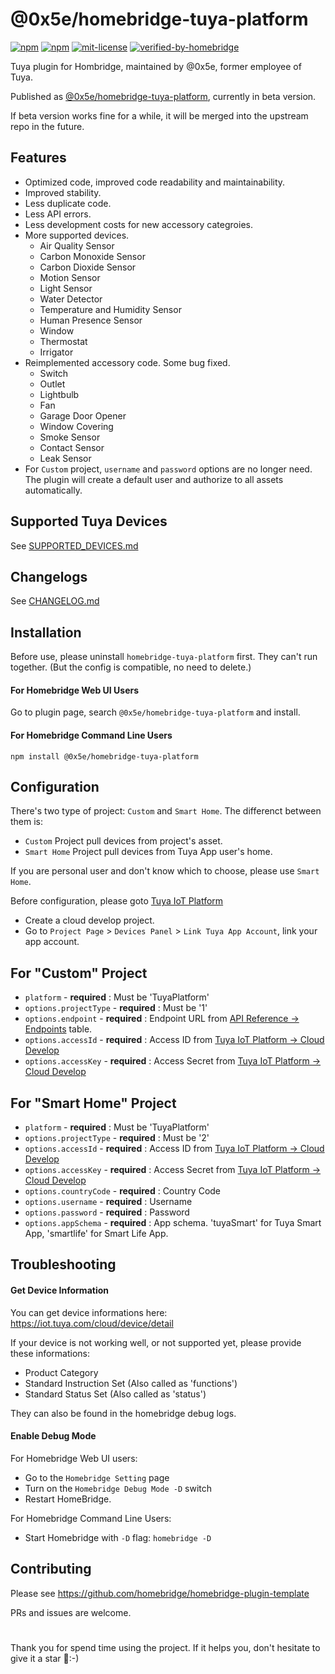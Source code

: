 # @0x5e/homebridge-tuya-platform

[![npm](https://badgen.net/npm/v/@0x5e/homebridge-tuya-platform)](https://npmjs.com/package/@0x5e/homebridge-tuya-platform)
[![npm](https://badgen.net/npm/dt/@0x5e/homebridge-tuya-platform)](https://npmjs.com/package/@0x5e/homebridge-tuya-platform)
[![mit-license](https://badgen.net/npm/license/@0x5e/homebridge-tuya-platform)](https://github.com/0x5e/homebridge-tuya-platform/blob/main/LICENSE)
[![verified-by-homebridge](https://badgen.net/badge/homebridge/verified/purple)](https://github.com/homebridge/homebridge/wiki/Verified-Plugins)

Tuya plugin for Hombridge, maintained by @0x5e, former employee of Tuya.

Published as [@0x5e/homebridge-tuya-platform](https://npmjs.com/package/@0x5e/homebridge-tuya-platform), currently in beta version.

If beta version works fine for a while, it will be merged into the upstream repo in the future.

## Features

- Optimized code, improved code readability and maintainability.
- Improved stability.
- Less duplicate code.
- Less API errors.
- Less development costs for new accessory categroies.
- More supported devices.
    - Air Quality Sensor
    - Carbon Monoxide Sensor
    - Carbon Dioxide Sensor
    - Motion Sensor
    - Light Sensor
    - Water Detector
    - Temperature and Humidity Sensor
    - Human Presence Sensor
    - Window
    - Thermostat
    - Irrigator
- Reimplemented accessory code. Some bug fixed.
    - Switch
    - Outlet
    - Lightbulb
    - Fan
    - Garage Door Opener
    - Window Covering
    - Smoke Sensor
    - Contact Sensor
    - Leak Sensor
- For `Custom` project, `username` and `password` options are no longer need. The plugin will create a default user and authorize to all assets automatically.


## Supported Tuya Devices
See [SUPPORTED_DEVICES.md](./SUPPORTED_DEVICES.md)


## Changelogs
See [CHANGELOG.md](./CHANGELOG.md)


## Installation
Before use, please uninstall `homebridge-tuya-platform` first. They can't run together. (But the config is compatible, no need to delete.)

#### For Homebridge Web UI Users
Go to plugin page, search `@0x5e/homebridge-tuya-platform` and install.


#### For Homebridge Command Line Users

```
npm install @0x5e/homebridge-tuya-platform
```


## Configuration

There's two type of project: `Custom` and `Smart Home`.
The differenct between them is:
- `Custom` Project pull devices from project's asset.
- `Smart Home` Project pull devices from Tuya App user's home.

If you are personal user and don't know which to choose, please use `Smart Home`.

Before configuration, please goto [Tuya IoT Platform](https://iot.tuya.com)
- Create a cloud develop project.
- Go to `Project Page` > `Devices Panel` > `Link Tuya App Account`, link your app account.

## For "Custom" Project

- `platform` - **required** : Must be 'TuyaPlatform'
- `options.projectType` - **required** : Must be '1'
- `options.endpoint` - **required** : Endpoint URL from [API Reference -> Endpoints](https://developer.tuya.com/en/docs/iot/api-request?id=Ka4a8uuo1j4t4#title-1-Endpoints) table.
- `options.accessId` - **required** : Access ID from [Tuya IoT Platform -> Cloud Develop](https://iot.tuya.com/cloud)
- `options.accessKey` - **required** : Access Secret from [Tuya IoT Platform -> Cloud Develop](https://iot.tuya.com/cloud)

## For "Smart Home" Project

- `platform` - **required** : Must be 'TuyaPlatform'
- `options.projectType` - **required** : Must be '2'
- `options.accessId` - **required** : Access ID from [Tuya IoT Platform -> Cloud Develop](https://iot.tuya.com/cloud)
- `options.accessKey` - **required** : Access Secret from [Tuya IoT Platform -> Cloud Develop](https://iot.tuya.com/cloud)
- `options.countryCode` - **required** : Country Code
- `options.username` - **required** : Username
- `options.password` - **required** : Password
- `options.appSchema` - **required** : App schema. 'tuyaSmart' for Tuya Smart App, 'smartlife' for Smart Life App.


## Troubleshooting

#### Get Device Information

You can get device informations here:
https://iot.tuya.com/cloud/device/detail

If your device is not working well, or not supported yet, please provide these informations:
- Product Category
- Standard Instruction Set (Also called as 'functions')
- Standard Status Set (Also called as 'status')

They can also be found in the homebridge debug logs.

#### Enable Debug Mode

For Homebridge Web UI users:
- Go to the `Homebridge Setting` page
- Turn on the `Homebridge Debug Mode -D` switch
- Restart HomeBridge.

For Homebridge Command Line Users:
- Start Homebridge with `-D` flag: `homebridge -D`


## Contributing

Please see https://github.com/homebridge/homebridge-plugin-template

PRs and issues are welcome.

# 
Thank you for spend time using the project. If it helps you, don't hesitate to give it a star 🌟:-)
